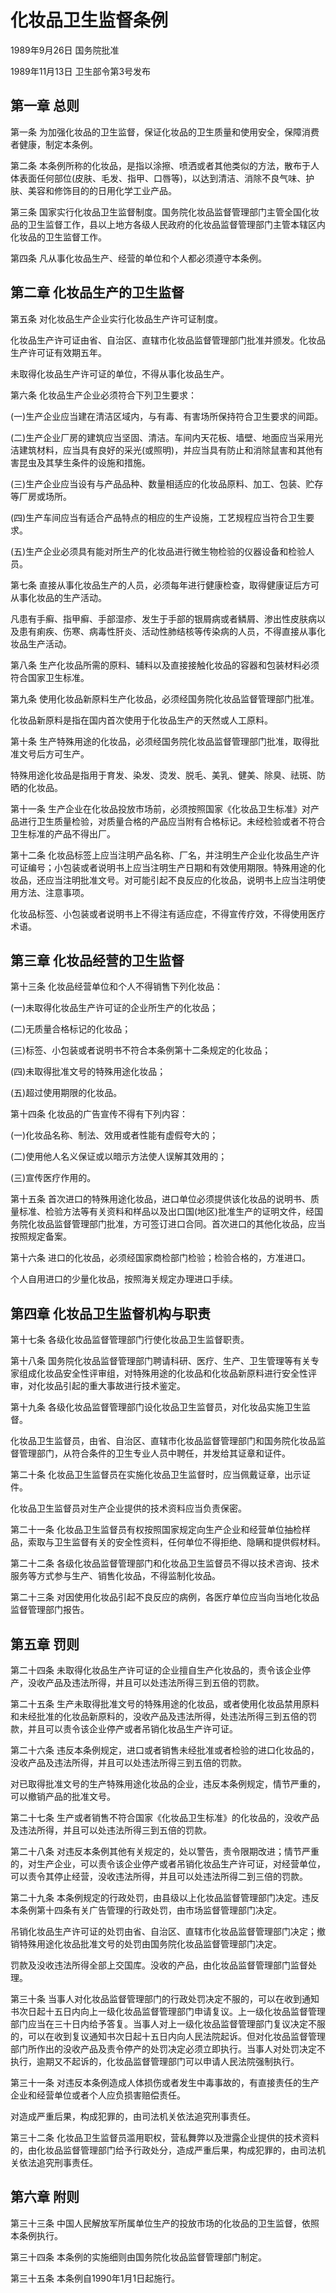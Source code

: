 # 化妆品卫生监督条例

1989年9月26日 国务院批准　

1989年11月13日 卫生部令第3号发布　



## 第一章 总则

第一条 为加强化妆品的卫生监督，保证化妆品的卫生质量和使用安全，保障消费者健康，制定本条例。

第二条 本条例所称的化妆品，是指以涂擦、喷洒或者其他类似的方法，散布于人体表面任何部位(皮肤、毛发、指甲、口唇等)，以达到清洁、消除不良气味、护肤、美容和修饰目的的日用化学工业产品。

第三条 国家实行化妆品卫生监督制度。国务院化妆品监督管理部门主管全国化妆品的卫生监督工作，县以上地方各级人民政府的化妆品监督管理部门主管本辖区内化妆品的卫生监督工作。

第四条 凡从事化妆品生产、经营的单位和个人都必须遵守本条例。

## 第二章 化妆品生产的卫生监督

第五条 对化妆品生产企业实行化妆品生产许可证制度。

化妆品生产许可证由省、自治区、直辖市化妆品监督管理部门批准并颁发。化妆品生产许可证有效期五年。

未取得化妆品生产许可证的单位，不得从事化妆品生产。

第六条 化妆品生产企业必须符合下列卫生要求：

(一)生产企业应当建在清洁区域内，与有毒、有害场所保持符合卫生要求的间距。

(二)生产企业厂房的建筑应当坚固、清洁。车间内天花板、墙壁、地面应当采用光洁建筑材料，应当具有良好的采光(或照明)，并应当具有防止和消除鼠害和其他有害昆虫及其孳生条件的设施和措施。

(三)生产企业应当设有与产品品种、数量相适应的化妆品原料、加工、包装、贮存等厂房或场所。

(四)生产车间应当有适合产品特点的相应的生产设施，工艺规程应当符合卫生要求。

(五)生产企业必须具有能对所生产的化妆品进行微生物检验的仪器设备和检验人员。

第七条 直接从事化妆品生产的人员，必须每年进行健康检查，取得健康证后方可从事化妆品的生产活动。

凡患有手癣、指甲癣、手部湿疹、发生于手部的银屑病或者鳞屑、渗出性皮肤病以及患有痢疾、伤寒、病毒性肝炎、活动性肺结核等传染病的人员，不得直接从事化妆品生产活动。

第八条 生产化妆品所需的原料、辅料以及直接接触化妆品的容器和包装材料必须符合国家卫生标准。

第九条 使用化妆品新原料生产化妆品，必须经国务院化妆品监督管理部门批准。

化妆品新原料是指在国内首次使用于化妆品生产的天然或人工原料。

第十条 生产特殊用途的化妆品，必须经国务院化妆品监督管理部门批准，取得批准文号后方可生产。

特殊用途化妆品是指用于育发、染发、烫发、脱毛、美乳、健美、除臭、祛斑、防晒的化妆品。

第十一条 生产企业在化妆品投放市场前，必须按照国家《化妆品卫生标准》对产品进行卫生质量检验，对质量合格的产品应当附有合格标记。未经检验或者不符合卫生标准的产品不得出厂。

第十二条 化妆品标签上应当注明产品名称、厂名，并注明生产企业化妆品生产许可证编号；小包装或者说明书上应当注明生产日期和有效使用期限。特殊用途的化妆品，还应当注明批准文号。对可能引起不良反应的化妆品，说明书上应当注明使用方法、注意事项。

化妆品标签、小包装或者说明书上不得注有适应症，不得宣传疗效，不得使用医疗术语。

## 第三章 化妆品经营的卫生监督

第十三条 化妆品经营单位和个人不得销售下列化妆品：

(一)未取得化妆品生产许可证的企业所生产的化妆品；

(二)无质量合格标记的化妆品；

(三)标签、小包装或者说明书不符合本条例第十二条规定的化妆品；

(四)未取得批准文号的特殊用途化妆品；

(五)超过使用期限的化妆品。

第十四条 化妆品的广告宣传不得有下列内容：

(一)化妆品名称、制法、效用或者性能有虚假夸大的；

(二)使用他人名义保证或以暗示方法使人误解其效用的；

(三)宣传医疗作用的。

第十五条 首次进口的特殊用途化妆品，进口单位必须提供该化妆品的说明书、质量标准、检验方法等有关资料和样品以及出口国(地区)批准生产的证明文件，经国务院化妆品监督管理部门批准，方可签订进口合同。首次进口的其他化妆品，应当按照规定备案。

第十六条 进口的化妆品，必须经国家商检部门检验；检验合格的，方准进口。

个人自用进口的少量化妆品，按照海关规定办理进口手续。

## 第四章 化妆品卫生监督机构与职责

第十七条 各级化妆品监督管理部门行使化妆品卫生监督职责。

第十八条 国务院化妆品监督管理部门聘请科研、医疗、生产、卫生管理等有关专家组成化妆品安全性评审组，对特殊用途的化妆品和化妆品新原料进行安全性评审，对化妆品引起的重大事故进行技术鉴定。

第十九条 各级化妆品监督管理部门设化妆品卫生监督员，对化妆品实施卫生监督。

化妆品卫生监督员，由省、自治区、直辖市化妆品监督管理部门和国务院化妆品监督管理部门，从符合条件的卫生专业人员中聘任，并发给其证章和证件。

第二十条 化妆品卫生监督员在实施化妆品卫生监督时，应当佩戴证章，出示证件。

化妆品卫生监督员对生产企业提供的技术资料应当负责保密。

第二十一条 化妆品卫生监督员有权按照国家规定向生产企业和经营单位抽检样品，索取与卫生监督有关的安全性资料，任何单位不得拒绝、隐瞒和提供假材料。

第二十二条 各级化妆品监督管理部门和化妆品卫生监督员不得以技术咨询、技术服务等方式参与生产、销售化妆品，不得监制化妆品。

第二十三条 对因使用化妆品引起不良反应的病例，各医疗单位应当向当地化妆品监督管理部门报告。

## 第五章 罚则

第二十四条 未取得化妆品生产许可证的企业擅自生产化妆品的，责令该企业停产，没收产品及违法所得，并且可以处违法所得三到五倍的罚款。

第二十五条 生产未取得批准文号的特殊用途的化妆品，或者使用化妆品禁用原料和未经批准的化妆品新原料的，没收产品及违法所得，处违法所得三到五倍的罚款，并且可以责令该企业停产或者吊销化妆品生产许可证。

第二十六条 违反本条例规定，进口或者销售未经批准或者检验的进口化妆品的，没收产品及违法所得，并且可以处违法所得三到五倍的罚款。

对已取得批准文号的生产特殊用途化妆品的企业，违反本条例规定，情节严重的，可以撤销产品的批准文号。

第二十七条 生产或者销售不符合国家《化妆品卫生标准》的化妆品的，没收产品及违法所得，并且可以处违法所得三到五倍的罚款。

第二十八条 对违反本条例其他有关规定的，处以警告，责令限期改进；情节严重的，对生产企业，可以责令该企业停产或者吊销化妆品生产许可证，对经营单位，可以责令其停止经营，没收违法所得，并且可以处违法所得二到三倍的罚款。

第二十九条 本条例规定的行政处罚，由县级以上化妆品监督管理部门决定。违反本条例第十四条有关广告管理的行政处罚，由市场监督管理部门决定。

吊销化妆品生产许可证的处罚由省、自治区、直辖市化妆品监督管理部门决定；撤销特殊用途化妆品批准文号的处罚由国务院化妆品监督管理部门决定。

罚款及没收违法所得全部上交国库。没收的产品，由化妆品监督管理部门监督处理。

第三十条 当事人对化妆品监督管理部门的行政处罚决定不服的，可以在收到通知书次日起十五日内向上一级化妆品监督管理部门申请复议。上一级化妆品监督管理部门应当在三十日内给予答复。当事人对上一级化妆品监督管理部门复议决定不服的，可以在收到复议通知书次日起十五日内向人民法院起诉。但对化妆品监督管理部门所作出的没收产品及责令停产的处罚决定必须立即执行。当事人对处罚决定不执行，逾期又不起诉的，化妆品监督管理部门可以申请人民法院强制执行。

第三十一条 对违反本条例造成人体损伤或者发生中毒事故的，有直接责任的生产企业和经营单位或者个人应负损害赔偿责任。

对造成严重后果，构成犯罪的，由司法机关依法追究刑事责任。

第三十二条 化妆品卫生监督员滥用职权，营私舞弊以及泄露企业提供的技术资料的，由化妆品监督管理部门给予行政处分，造成严重后果，构成犯罪的，由司法机关依法追究刑事责任。

## 第六章 附则

第三十三条 中国人民解放军所属单位生产的投放市场的化妆品的卫生监督，依照本条例执行。

第三十四条 本条例的实施细则由国务院化妆品监督管理部门制定。

第三十五条 本条例自1990年1月1日起施行。
